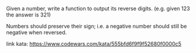 Given a number, write a function to output its reverse digits. (e.g. given 123 the answer is 321)

Numbers should preserve their sign; i.e. a negative number should still be negative when reversed.

link kata: https://www.codewars.com/kata/555bfd6f9f9f52680f0000c5